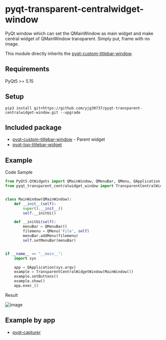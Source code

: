 # pyqt-transparent-centralwidget-window
PyQt window which can set the QMainWindow as main widget and make central widget of QMainWindow transparent. Simply put, frame with no image.

This module directly inherits the <a href="https://github.com/yjg30737/pyqt-custom-titlebar-window.git">pyqt-custom-titlebar-window</a>.

## Requirements
PyQt5 >= 5.15

## Setup
```pip3 install git+https://github.com/yjg30737/pyqt-transparent-centralwidget-window.git --upgrade```

## Included package
* <a href="https://github.com/yjg30737/pyqt-custom-titlebar-window.git">pyqt-custom-titlebar-window</a> - Parent widget
* <a href="https://github.com/yjg30737/pyqt-top-titlebar-widget.git">pyqt-top-titlebar-widget</a>

## Example
Code Sample
```python
from PyQt5.QtWidgets import QMainWindow, QMenuBar, QMenu, QApplication
from pyqt_transparent_centralwidget_window import TransparentCentralWidgetWindow


class MainWindow(QMainWindow):
    def __init__(self):
        super().__init__()
        self.__initUi()

    def __initUi(self):
        menuBar = QMenuBar()
        filemenu = QMenu('File', self)
        menuBar.addMenu(filemenu)
        self.setMenuBar(menuBar)


if __name__ == "__main__":
    import sys

    app = QApplication(sys.argv)
    example = TransparentCentralWidgetWindow(MainWindow())
    example.setButtons()
    example.show()
    app.exec_()
```

Result

![image](https://user-images.githubusercontent.com/55078043/151266003-49e788a4-bdb9-4dfb-8475-027523774005.png)

## Example by app
* <a href="https://github.com/yjg30737/pyqt-capturer.git">pyqt-capturer</a>


